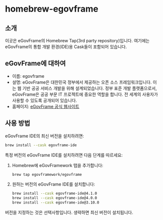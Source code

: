 # homebrew-egovframe

## 소개
이곳은 eGovFrame의 Homebrew Tap(3rd party repository)입니다. 여기에는 eGovFrame의 통합 개발 환경(IDE)용 Cask들이 포함되어 있습니다.

## eGovFrame에 대하여
- 이름: egovframe
- 설명: eGovFrame은 대한민국 정부에서 제공하는 오픈 소스 프레임워크입니다. 이는 웹 기반 공공 서비스 개발을 위해 설계되었습니다. 정부 표준 개발 플랫폼으로서, eGovFrame은 공공 부문 IT 프로젝트에 중요한 역할을 합니다. 전 세계의 사용자가 사용할 수 있도록 공개되어 있습니다.
- 홈페이지: [eGovFrame 공식 웹사이트](https://www.egovframe.go.kr/)

## 사용 방법

eGovFrame IDE의 최신 버전을 설치하려면:

```bash
brew install --cask egovframe-ide
```

특정 버전의 eGovFrame IDE를 설치하려면 다음 단계를 따르세요:

1. Homebrew에 eGovFramework 탭을 추가합니다:
   ```bash
   brew tap egovframework/egovframe
   ```
2. 원하는 버전의 eGovFrame IDE를 설치합니다:
   ```bash
   brew install --cask egovframe-ide@4.1.0
   brew install --cask egovframe-ide@4.0.0
   brew install --cask egovframe-ide@3.10.0
   ```

버전을 지정하는 것은 선택사항입니다. 생략하면 최신 버전이 설치됩니다.
